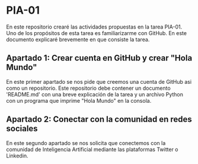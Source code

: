 # PIA-01
En este repositorio crearé las actividades propuestas en la tarea PIA-01. Uno de los propósitos de esta tarea es familiarizarme con GitHub. En este documento explicaré brevemente en que consiste la tarea.

## Apartado 1: **Crear cuenta en GitHub y crear "Hola Mundo"**
En este primer apartado se nos pide que creemos una cuenta de GitHub asi como un repositorio. Este repositorio debe contener un documento 'README.md' con una breve explicación de la tarea y un archivo Python con un programa que imprime "Hola Mundo" en la consola.

## Apartado 2: **Conectar con la comunidad en redes sociales**
En este segundo apartado se nos solicita que conectemos con la comunidad de Inteligencia Artificial mediante las plataformas Twitter o Linkedin.
